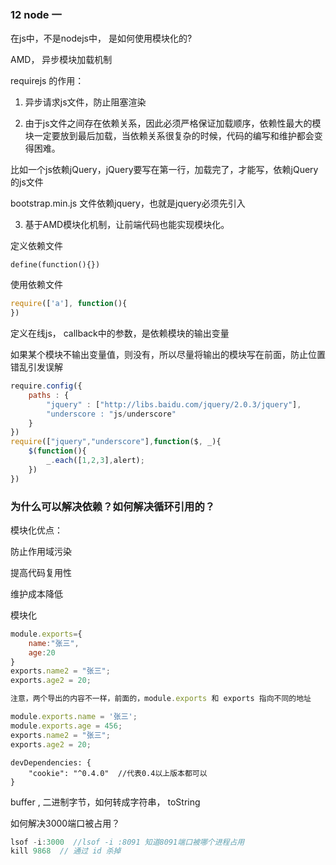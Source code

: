  ### 12 node 一

在js中，不是nodejs中， 是如何使用模块化的?

 AMD， 异步模块加载机制

requirejs 的作用：

1. 异步请求js文件，防止阻塞渲染

2. 由于js文件之间存在依赖关系，因此必须严格保证加载顺序，依赖性最大的模块一定要放到最后加载，当依赖关系很复杂的时候，代码的编写和维护都会变得困难。

比如一个js依赖jQuery，jQuery要写在第一行，加载完了，才能写，依赖jQuery的js文件

bootstrap.min.js 文件依赖jquery，也就是jquery必须先引入

3. 基于AMD模块化机制，让前端代码也能实现模块化。



定义依赖文件

```
define(function(){})
```

使用依赖文件

```js
require(['a'], function(){
})
```

定义在线js， callback中的参数，是依赖模块的输出变量

如果某个模块不输出变量值，则没有，所以尽量将输出的模块写在前面，防止位置错乱引发误解

```js
require.config({
    paths : {
        "jquery" : ["http://libs.baidu.com/jquery/2.0.3/jquery"],
        "underscore : "js/underscore"   
    }
})
require(["jquery","underscore"],function($, _){
    $(function(){
        _.each([1,2,3],alert);
    })
})
```



### 为什么可以解决依赖？如何解决循环引用的？



模块化优点：

防止作用域污染

提高代码复用性

维护成本降低



模块化

```js
module.exports={
    name:"张三",
    age:20
}
exports.name2 = "张三";
exports.age2 = 20;

注意，两个导出的内容不一样，前面的，module.exports 和 exports 指向不同的地址

module.exports.name = '张三';
module.exports.age = 456;
exports.name2 = "张三";
exports.age2 = 20;

```



```
devDependencies: {
	"cookie": "^0.4.0"  //代表0.4以上版本都可以
}
```

buffer , 二进制字节，如何转成字符串， toString



如何解决3000端口被占用？

```js
lsof -i:3000  //lsof -i :8091 知道8091端口被哪个进程占用
kill 9868  // 通过 id 杀掉

```

